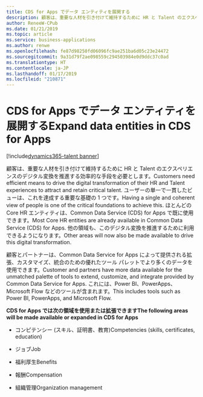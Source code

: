 ```yaml
---
title: CDS for Apps でデータ エンティティを展開する
description: 顧客は、重要な人材を引き付けて維持するために HR と Talent のエクスペリエンスのデジタル変換を推進する効率的な手段を必要とします。
author: ReneeW-CPub
ms.date: 01/21/2019
ms.topic: article
ms.service: business-applications
ms.author: renwe
ms.openlocfilehash: fe87d98250fd06096fc9ae251ba6d05c23e24472
ms.sourcegitcommit: 9a31d79f2ae098559c294503984e0d9ddc37c0ad
ms.translationtype: HT
ms.contentlocale: ja-JP
ms.lasthandoff: 01/17/2019
ms.locfileid: "210871"
---
```

#  <a name="expand-data-entities-in-cds-for-apps"></a><span data-ttu-id="7eb00-103">CDS for Apps でデータ エンティティを展開する</span><span class="sxs-lookup"><span data-stu-id="7eb00-103">Expand data entities in CDS for Apps</span></span>
[!include[dynamics365-talent banner](../../includes/dynamics365-talent.md)]



<span data-ttu-id="7eb00-104">顧客は、重要な人材を引き付けて維持するために HR と Talent のエクスペリエンスのデジタル変換を推進する効率的な手段を必要とします。</span><span class="sxs-lookup"><span data-stu-id="7eb00-104">Customers need efficient means to drive the digital transformation of their HR and Talent experiences to attract and retain critical talent.</span></span> <span data-ttu-id="7eb00-105">ユーザーの単一で一貫したビューは、これを達成する重要な基礎の 1 つです。</span><span class="sxs-lookup"><span data-stu-id="7eb00-105">Having a single and coherent view of people is one of the critical foundations to achieve this.</span></span>
<span data-ttu-id="7eb00-106">ほとんどの Core HR エンティティは、Common Data Service (CDS) for Apps で既に使用できます。</span><span class="sxs-lookup"><span data-stu-id="7eb00-106">Most Core HR entities are already available in Common Data Service (CDS) for Apps.</span></span>
<span data-ttu-id="7eb00-107">他の領域も、このデジタル変換を推進するために利用できるようになります。</span><span class="sxs-lookup"><span data-stu-id="7eb00-107">Other areas will now also be made available to drive this digital transformation.</span></span>

<span data-ttu-id="7eb00-108">顧客とパートナーは、Common Data Service for Apps によって提供される拡張、カスタマイズ、統合のための優れたツール パレットでより多くのデータを使用できます。</span><span class="sxs-lookup"><span data-stu-id="7eb00-108">Customer and partners have more data available for the unmatched palette of tools to extend, customize, and integrate provided by Common Data Service for Apps.</span></span> <span data-ttu-id="7eb00-109">これには、Power BI、PowerApps、Microsoft Flow などのツールが含まれます。</span><span class="sxs-lookup"><span data-stu-id="7eb00-109">This includes tools such as Power BI, PowerApps, and Microsoft Flow.</span></span>

<span data-ttu-id="7eb00-110">**CDS for Apps では次の領域を使用または拡張できます**</span><span class="sxs-lookup"><span data-stu-id="7eb00-110">**The following areas will be made available or expanded in CDS for Apps**</span></span>

-   <span data-ttu-id="7eb00-111">コンピテンシー (スキル、証明書、教育)</span><span class="sxs-lookup"><span data-stu-id="7eb00-111">Competencies (skills, certificates, education)</span></span>

-   <span data-ttu-id="7eb00-112">ジョブ</span><span class="sxs-lookup"><span data-stu-id="7eb00-112">Job</span></span>

-   <span data-ttu-id="7eb00-113">福利厚生</span><span class="sxs-lookup"><span data-stu-id="7eb00-113">Benefits</span></span>

-   <span data-ttu-id="7eb00-114">報酬</span><span class="sxs-lookup"><span data-stu-id="7eb00-114">Compensation</span></span>

-   <span data-ttu-id="7eb00-115">組織管理</span><span class="sxs-lookup"><span data-stu-id="7eb00-115">Organization management</span></span>
